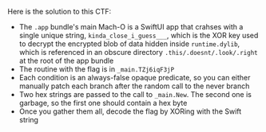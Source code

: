 Here is the solution to this CTF:

- The `.app` bundle's main Mach-O is a SwiftUI app that crahses with a single unique string, `kinda_close_i_guess___`, which is the XOR key used to decrypt the encrypted blob of data hidden inside `runtime.dylib`, which is referenced in an obscure directory `.this/.doesnt/.look/.right` at the root of the app bundle
- The routine with the flag is in `_main.TZj6iqF3jP`
- Each condition is an always-false opaque predicate, so you can either manually patch each branch after the random call to the never branch
- Two hex strings are passed to the call to `_main.New`. The second one is garbage, so the first one should contain a hex byte
- Once you gather them all, decode the flag by XORing with the Swift string
